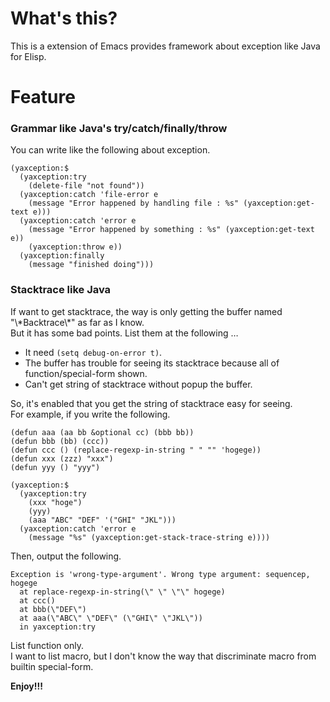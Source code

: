 

# What's this?

This is a extension of Emacs provides framework about exception like Java for Elisp.  


# Feature


### Grammar like Java's try/catch/finally/throw

You can write like the following about exception.  

    (yaxception:$
      (yaxception:try
        (delete-file "not found"))
      (yaxception:catch 'file-error e
        (message "Error happened by handling file : %s" (yaxception:get-text e)))
      (yaxception:catch 'error e
        (message "Error happened by something : %s" (yaxception:get-text e))
        (yaxception:throw e))
      (yaxception:finally
        (message "finished doing")))


### Stacktrace like Java

If want to get stacktrace, the way is only getting the buffer named "\\\*Backtrace\\\*" as far as I know.  
But it has some bad points. List them at the following &#x2026;

-   It need `(setq debug-on-error t)`.
-   The buffer has trouble for seeing its stacktrace because all of function/special-form shown.
-   Can't get string of stacktrace without popup the buffer.

So, it's enabled that you get the string of stacktrace easy for seeing.  
For example, if you write the following.

    (defun aaa (aa bb &optional cc) (bbb bb))
    (defun bbb (bb) (ccc))
    (defun ccc () (replace-regexp-in-string " " "" 'hogege))
    (defun xxx (zzz) "xxx")
    (defun yyy () "yyy")
    
    (yaxception:$
      (yaxception:try
        (xxx "hoge")
        (yyy)
        (aaa "ABC" "DEF" '("GHI" "JKL")))
      (yaxception:catch 'error e
        (message "%s" (yaxception:get-stack-trace-string e))))

Then, output the following.

    Exception is 'wrong-type-argument'. Wrong type argument: sequencep, hogege
      at replace-regexp-in-string(\" \" \"\" hogege)
      at ccc()
      at bbb(\"DEF\")
      at aaa(\"ABC\" \"DEF\" (\"GHI\" \"JKL\"))
      in yaxception:try

List function only.  
I want to list macro, but I don't know the way that discriminate macro from builtin special-form.

**Enjoy!!!**

